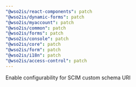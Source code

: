 ```yaml
---
"@wso2is/react-components": patch
"@wso2is/dynamic-forms": patch
"@wso2is/myaccount": patch
"@wso2is/common": patch
"@wso2is/forms": patch
"@wso2is/console": patch
"@wso2is/core": patch
"@wso2is/form": patch
"@wso2is/i18n": patch
"@wso2is/access-control": patch
---
```


Enable configurability for SCIM custom schema URI
